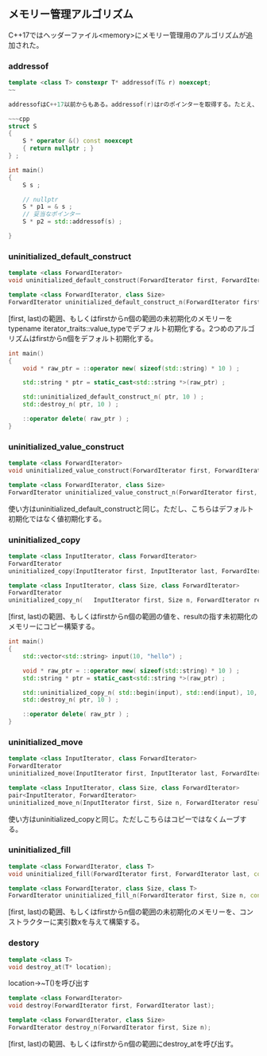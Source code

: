 ## メモリー管理アルゴリズム

C++17ではヘッダーファイル\<memory\>にメモリー管理用のアルゴリズムが追加された。

### addressof

~~~c++
template <class T> constexpr T* addressof(T& r) noexcept;
~~

addressofはC++17以前からもある。addressof(r)はrのポインターを取得する。たとえ、rの型がoperaotr &をオーバーロードしていても正しいポインターを取得できる。

~~~cpp
struct S
{
    S * operator &() const noexcept
    { return nullptr ; } 
} ;

int main()
{
    S s ;

    // nullptr
    S * p1 = & s ;
    // 妥当なポインター
    S * p2 = std::addressof(s) ;

}
~~~

### uninitialized_default_construct

~~~c++
template <class ForwardIterator>
void uninitialized_default_construct(ForwardIterator first, ForwardIterator last);

template <class ForwardIterator, class Size>
ForwardIterator uninitialized_default_construct_n(ForwardIterator first, Size n);
~~~

[first, last)の範囲、もしくはfirstからn個の範囲の未初期化のメモリーをtypename iterator_traits<ForwardIterator>::value_typeでデフォルト初期化する。2つめのアルゴリズムはfirstからn個をデフォルト初期化する。

~~~cpp
int main()
{
    void * raw_ptr = ::operator new( sizeof(std::string) * 10 ) ;

    std::string * ptr = static_cast<std::string *>(raw_ptr) ;

    std::uninitialized_default_construct_n( ptr, 10 ) ;
    std::destroy_n( ptr, 10 ) ;

    ::operator delete( raw_ptr ) ;
}
~~~

### uninitialized_value_construct

~~~c++
template <class ForwardIterator>
void uninitialized_value_construct(ForwardIterator first, ForwardIterator last);

template <class ForwardIterator, class Size>
ForwardIterator uninitialized_value_construct_n(ForwardIterator first, Size n);
~~~

使い方はuninitialized_default_constructと同じ。ただし、こちらはデフォルト初期化ではなく値初期化する。

### uninitialized_copy

~~~c++
template <class InputIterator, class ForwardIterator>
ForwardIterator
uninitialized_copy(InputIterator first, InputIterator last, ForwardIterator result);

template <class InputIterator, class Size, class ForwardIterator>
ForwardIterator
uninitialized_copy_n(   InputIterator first, Size n, ForwardIterator result);
~~~

[first, last)の範囲、もしくはfirstからn個の範囲の値を、resultの指す未初期化のメモリーにコピー構築する。

~~~cpp
int main()
{
    std::vector<std::string> input(10, "hello") ;

    void * raw_ptr = ::operator new( sizeof(std::string) * 10 ) ;
    std::string * ptr = static_cast<std::string *>(raw_ptr) ;

    std::uninitialized_copy_n( std::begin(input), std::end(input), 10, ptr ) ;
    std::destroy_n( ptr, 10 ) ;

    ::operator delete( raw_ptr ) ;
}
~~~

### uninitialized_move

~~~c++
template <class InputIterator, class ForwardIterator>
ForwardIterator
uninitialized_move(InputIterator first, InputIterator last, ForwardIterator result);

template <class InputIterator, class Size, class ForwardIterator>
pair<InputIterator, ForwardIterator>
uninitialized_move_n(InputIterator first, Size n, ForwardIterator result);
~~~

使い方はuninitialized_copyと同じ。ただしこちらはコピーではなくムーブする。

### uninitialized_fill

~~~c++
template <class ForwardIterator, class T>
void uninitialized_fill(ForwardIterator first, ForwardIterator last, const T& x);

template <class ForwardIterator, class Size, class T>
ForwardIterator uninitialized_fill_n(ForwardIterator first, Size n, const T& x);
~~~

[first, last)の範囲、もしくはfirstからn個の範囲の未初期化のメモリーを、コンストラクターに実引数xを与えて構築する。


### destory

~~~c++
template <class T>
void destroy_at(T* location);
~~~

location->~T()を呼び出す

~~~c++
template <class ForwardIterator>
void destroy(ForwardIterator first, ForwardIterator last);

template <class ForwardIterator, class Size>
ForwardIterator destroy_n(ForwardIterator first, Size n);
~~~

[first, last)の範囲、もしくはfirstからn個の範囲にdestroy_atを呼び出す。
